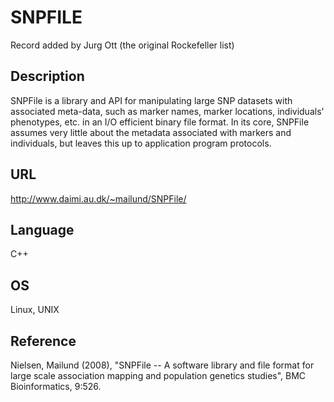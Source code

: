 # SNPFILE
Record added by Jurg Ott (the original Rockefeller list)

## Description
SNPFile is a library and API for manipulating large SNP datasets with associated meta-data, such as marker names, marker locations, individuals' phenotypes, etc. in an I/O efficient binary file format. In its core, SNPFile assumes very little about the metadata associated with markers and individuals, but leaves this up to application program protocols.

## URL
http://www.daimi.au.dk/~mailund/SNPFile/

## Language
C++

## OS
Linux, UNIX

## Reference
Nielsen, Mailund (2008), "SNPFile -- A software library and file format for large scale association mapping and population genetics studies", BMC Bioinformatics, 9:526.